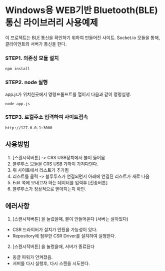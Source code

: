 # Windows용 WEB기반 Bluetooth(BLE) 통신 라이브러리 사용예제

이 프로젝트는 BLE 통신을 확인하기 위하여 만들어진 사이트.
Socket.io 모듈을 통해, 클라이언트와 서버가 통신을 한다.

### STEP1. 의존성 모듈 설치
```
npm install
```

### STEP2. node 실행
app.js가 위치한곳에서 명령프롬프트를 열어서 다음과 같이 명령실행.
```
node app.js
```

### STEP3. 로컬주소 입력하여 사이트접속
```
http://127.0.0.1:3000
```




## 사용방법
1. [스캔시작버튼] -> CRS USB장치에서 불이 들어옴
2. 블루투스 모듈을 CRS USB 가까이 가져다댄다.
3. 위 사이트에서 리스트가 추가됨
4. 리스트를 클릭 -> 블루투스가 연결되면서 아래에 연결된 리스트가 새로 나옴
5. Edit 쪽에 보내고자 하는 데이터를 입력후 [전송버튼]
6. 블루투스가 정상적으로 받아지는지 확인.



## 에러사항
1. [스캔시작버튼] 을 눌렀을때, 불이 안들어온다 (서버는 살아있다)
* CSR 드라이버가 설치가 안됬을 가능성이 있다.
* Repository에 첨부한 CSR Driver를 설치하여 실행한다.

2. [스캔시작버튼] 을 눌렀을때, 서버가 종료된다
* 동글 파워가 안켜졌음.
* 서버를 다시 실행후, 다시 스캔을 시도한다.
